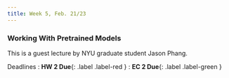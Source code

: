```yaml
---
title: Week 5, Feb. 21/23
---
```


### Working With Pretrained Models

This is a guest lecture by NYU graduate student Jason Phang.

Deadlines
: **HW 2 Due**{: .label .label-red }
: **EC 2 Due**{: .label .label-green }